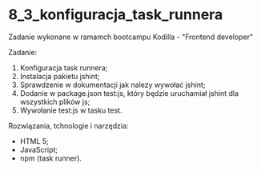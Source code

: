 # 8_3_konfiguracja_task_runnera

Zadanie wykonane w ramamch bootcampu Kodilla - "Frontend developer"

Zadanie: 
1. Konfiguracja task runnera;
2. Instalacja pakietu jshint;
3. Sprawdzenie w dokumentacji jak nalezy wywołać jshint;
4. Dodanie w package.json test:js, który będzie uruchamiał jshint dla wszystkich plików js;
5. Wywołanie test:js w tasku test.

Rozwiązania, tchnologie i narzędzia:
- HTML 5;
- JavaScript;
- npm (task runner).